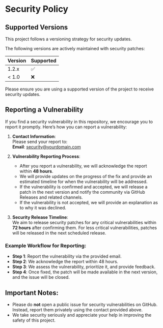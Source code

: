 # Security Policy

## Supported Versions

This project follows a versioning strategy for security updates.

The following versions are actively maintained with security patches:

| Version | Supported          |
| ------- | ------------------ |
| 1.2.x   | :white_check_mark: |
| < 1.0   | :x:                |

Please ensure you are using a supported version of the project to receive security updates.

## Reporting a Vulnerability

If you find a security vulnerability in this repository, we encourage you to report it promptly. Here’s how you can report a vulnerability:

1. **Contact Information**:  
   Please send your report to:  
   **Email**: security@yourdomain.com

2. **Vulnerability Reporting Process**:  
   - After you report a vulnerability, we will acknowledge the report within **48 hours**.
   - We will provide updates on the progress of the fix and provide an estimated timeline for when the vulnerability will be addressed.
   - If the vulnerability is confirmed and accepted, we will release a patch in the next version and notify the community via GitHub Releases and related channels.
   - If the vulnerability is not accepted, we will provide an explanation as to why it was declined.

3. **Security Release Timeline**:  
   We aim to release security patches for any critical vulnerabilities within **72 hours** after confirming them. For less critical vulnerabilities, patches will be released in the next scheduled release.

### Example Workflow for Reporting:
- **Step 1**: Report the vulnerability via the provided email.
- **Step 2**: We acknowledge the report within 48 hours.
- **Step 3**: We assess the vulnerability, prioritize it, and provide feedback.
- **Step 4**: Once fixed, the patch will be made available in the next version, and the issue will be closed.

## Important Notes:
- Please do **not** open a public issue for security vulnerabilities on GitHub. Instead, report them privately using the contact provided above.
- We take security seriously and appreciate your help in improving the safety of this project.
